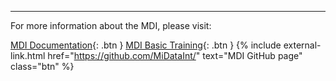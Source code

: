 <!--- only MDI project maintainers should edit this file -->
***
For more information about the MDI, please visit:

[MDI Documentation](https://midataint.github.io/){: .btn } 
[MDI Basic Training](https://midataint.github.io/mdi-basic-training/){: .btn } 
{% include external-link.html href="https://github.com/MiDataInt/" text="MDI GitHub page" class="btn" %}
